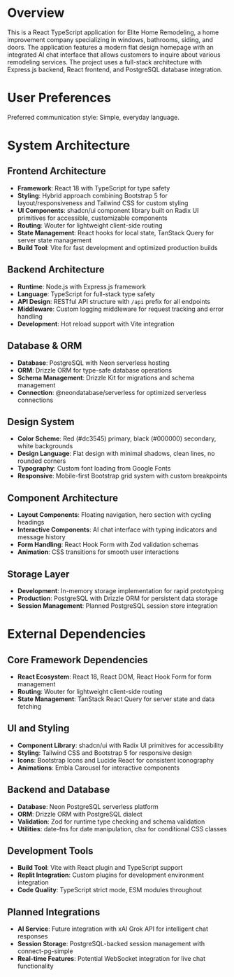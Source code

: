 # Overview

This is a React TypeScript application for Elite Home Remodeling, a home improvement company specializing in windows, bathrooms, siding, and doors. The application features a modern flat design homepage with an integrated AI chat interface that allows customers to inquire about various remodeling services. The project uses a full-stack architecture with Express.js backend, React frontend, and PostgreSQL database integration.

# User Preferences

Preferred communication style: Simple, everyday language.

# System Architecture

## Frontend Architecture
- **Framework**: React 18 with TypeScript for type safety
- **Styling**: Hybrid approach combining Bootstrap 5 for layout/responsiveness and Tailwind CSS for custom styling
- **UI Components**: shadcn/ui component library built on Radix UI primitives for accessible, customizable components
- **Routing**: Wouter for lightweight client-side routing
- **State Management**: React hooks for local state, TanStack Query for server state management
- **Build Tool**: Vite for fast development and optimized production builds

## Backend Architecture
- **Runtime**: Node.js with Express.js framework
- **Language**: TypeScript for full-stack type safety
- **API Design**: RESTful API structure with `/api` prefix for all endpoints
- **Middleware**: Custom logging middleware for request tracking and error handling
- **Development**: Hot reload support with Vite integration

## Database & ORM
- **Database**: PostgreSQL with Neon serverless hosting
- **ORM**: Drizzle ORM for type-safe database operations
- **Schema Management**: Drizzle Kit for migrations and schema management
- **Connection**: @neondatabase/serverless for optimized serverless connections

## Design System
- **Color Scheme**: Red (#dc3545) primary, black (#000000) secondary, white backgrounds
- **Design Language**: Flat design with minimal shadows, clean lines, no rounded corners
- **Typography**: Custom font loading from Google Fonts
- **Responsive**: Mobile-first Bootstrap grid system with custom breakpoints

## Component Architecture
- **Layout Components**: Floating navigation, hero section with cycling headings
- **Interactive Components**: AI chat interface with typing indicators and message history
- **Form Handling**: React Hook Form with Zod validation schemas
- **Animation**: CSS transitions for smooth user interactions

## Storage Layer
- **Development**: In-memory storage implementation for rapid prototyping
- **Production**: PostgreSQL with Drizzle ORM for persistent data storage
- **Session Management**: Planned PostgreSQL session store integration

# External Dependencies

## Core Framework Dependencies
- **React Ecosystem**: React 18, React DOM, React Hook Form for form management
- **Routing**: Wouter for lightweight client-side routing
- **State Management**: TanStack React Query for server state and data fetching

## UI and Styling
- **Component Library**: shadcn/ui with Radix UI primitives for accessibility
- **Styling**: Tailwind CSS and Bootstrap 5 for responsive design
- **Icons**: Bootstrap Icons and Lucide React for consistent iconography
- **Animations**: Embla Carousel for interactive components

## Backend and Database
- **Database**: Neon PostgreSQL serverless platform
- **ORM**: Drizzle ORM with PostgreSQL dialect
- **Validation**: Zod for runtime type checking and schema validation
- **Utilities**: date-fns for date manipulation, clsx for conditional CSS classes

## Development Tools
- **Build Tool**: Vite with React plugin and TypeScript support
- **Replit Integration**: Custom plugins for development environment integration
- **Code Quality**: TypeScript strict mode, ESM modules throughout

## Planned Integrations
- **AI Service**: Future integration with xAI Grok API for intelligent chat responses
- **Session Storage**: PostgreSQL-backed session management with connect-pg-simple
- **Real-time Features**: Potential WebSocket integration for live chat functionality